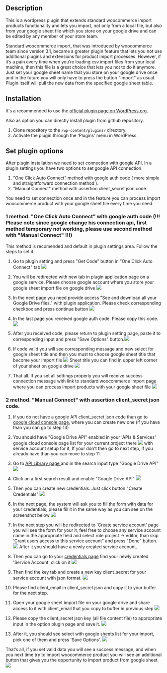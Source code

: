 ## Description

This is a wordpress plugin that extends standard woocommerce import products functionality and lets you import, not only from a local file, but also from your google sheet file which you store on your google drive and can be edited by any member of your store team.

Standard woocommerce import, that was introduced by woocommerce team since version 3.1, became a greater plugin feature that lets you not use additional plugins and extensions for product import processes. However, if it’s a pain every time when you’re loading csv import files from your local machine, then this file is a great choice that lets you not to do it anymore. Just set your google sheet name that you store on your google drive once and in the future you will only have to press the button "Import" as usual. Plugin itself will pull the new data from the specified google sheet table.

## Installation
It's a recommended to use the [official plugin page on WordPress.org](https://wordpress.org/plugins/import-products-from-gsheet-for-woo-importer/).

Also as option you can directly install plugin from github repository.
1. Clone repository to the `/wp-content/plugins/` directory.
2. Activate the plugin through the 'Plugins' menu in WordPress.


## Set plugin options

After plugin installation we need to set connection with google API. In a plugin settings you have two options to set google API connection.
1. "One Click Auto Connect" method with google auth code ( more simple and straightforward connection method ).
2. "Manual Connect" method with assertion client_secret json code.


You need to set connection once and in the feature you can process import woocommerce product with your google sheet file every time you need.

### 1 method. "One Click Auto Connect" with google auth code (!!! Please note since google change his connection api, first method  temporary not working, please use second method with "Manual Connect" !!!)

This method is recomended and default in plugin settings area. Follow the steps to set it.

1. Go to plugin setting and press "Get Code" button in "One Click Auto Connect" tab ![](assets/images/screenshot-12.png)

2. You will be redirected with new tab in plugin application page on a google service. Please choose google account where you store your google sheet import file on google drive ![](assets/images/screenshot-13.png)

3. In the next page you need provide access "See and download all your Google Drive files." with plugin application. Please check corresponding checkbox and press continue button ![](assets/images/screenshot-14.png)

4. In the last page you received google auth code. Please copy this code.![](assets/images/screenshot-15.png)

5. After you received code, please return to plugin setting page, paste it to corresponding input and press "Save Options" button.![](assets/images/screenshot-16.png)

6. If code valid you will see corresponding message and new select for google sheet title and then you must to choose google sheet title that become your import file ![](assets/images/screenshot-17.png) Sheet title you can find in upper left corner of your sheet on google drive ![](assets/images/screenshot-18.png) 

7. That all. If you set all settings properly you will receive success connection message with link to standard woocommerce import page where you can process import products with your google sheet file ![](assets/images/screenshot-19.png)


### 2 method. "Manual Connect" with assertion client_secret json code.

1. If you do not have a google API client_secret json code than go to [google cloud console page.](https://console.developers.google.com) where you can create new one (if you have than you can go to step 13)

2. You should have "Google Drive API" enabled in your 'APIs & Services' google cloud console page list for your current project there ![](assets/images/screenshot-2.png) with service account setup for it, If your don't then go to next step, if you already have than you can move to step 11.

5. Go to [API Library page ](https://console.cloud.google.com/apis/library) and in the search input type "Google Drive API" ![](assets/images/screenshot-3.png) 

6. Click on a first search result and enable "Google Drive API" ![](assets/images/screenshot-5.png)

7. Then you can create new credentials.  Just click button "Create Сredentials" ![](assets/images/screenshot-6.png)

9. In the next page, the system  will ask you to fill the form with data for your credentials, please fill it in the same way as you can see on the screenshot below ![](assets/images/screenshot-7.png)

10. In the next step you will be redirected to 'Create service account' page you will see the form for your it, feel free to choose any service account name in the appropriate field and select role project -> editor, than skip 'Grant users access to this service account" and press "Done" button. ![](assets/images/screenshot-8.png) After it you should have a newly created service account.

11. Then you can go to your [credentials page](https://console.cloud.google.com/apis/credentials) find your newly created 'Service Account' click on it ![](assets/images/screenshot-9.png)

12. Then find the key tab and create a new key client_secret for your service account with json format. ![](assets/images/screenshot-10.png)

13. Please find client_email in client_secret json and copy it to your buffer for the next step.

14. Open your google sheet import file on your google drive and share access to it with client_email that you copy to buffer in previous step ![](assets/images/screenshot-11.png)

12. Please copy the client_secret json key (all file content file) to appropriate input in the option plugin page and save it. ![](assets/images/screenshot-12.png)

15. After it, you should see select with google sheets list for your import, pick one of them and press 'Save Options'. ![](assets/images/screenshot-12.png)

That’s all, if you set valid data you will see a success message, and when you next time try to import woocommerce product you will see an additional button that gives you the opportunity to import product from google sheet. ![](assets/images/screenshot-4.png)
